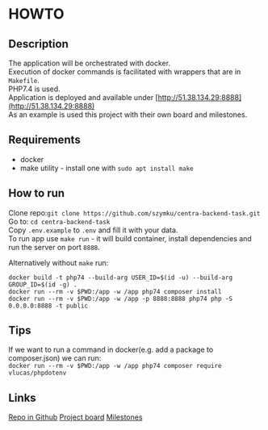 # HOWTO

## Description
The application will be orchestrated with docker.  
Execution of docker commands is facilitated with wrappers that are in `Makefile`.  
PHP7.4 is used.  
Application is deployed and available under [http://51.38.134.29:8888](http://51.38.134.29:8888)  
As an example is used this project with their own board and milestones.

## Requirements
 - docker 
 - make utility - install one with `sudo apt install make`

## How to run
Clone repo:`git clone https://github.com/szymku/centra-backend-task.git`  
Go to: `cd centra-backend-task`  
Copy `.env.example` to `.env` and fill it with your data.  
To run app use `make run` - it will build container, install dependencies and run the server on port `8888`.  

Alternatively without `make` run:
```
docker build -t php74 --build-arg USER_ID=$(id -u) --build-arg GROUP_ID=$(id -g) .
docker run --rm -v $PWD:/app -w /app php74 composer install
docker run --rm -v $PWD:/app -w /app -p 8888:8888 php74 php -S 0.0.0.0:8888 -t public
```
 
## Tips
If we want to run a command in docker(e.g. add a package to composer.json) we can run:  
`docker run --rm -v $PWD:/app -w /app php74 composer require vlucas/phpdotenv`

## Links
[Repo in Github](https://github.com/szymku/centra-backend-task)
[Project board](https://github.com/szymku/centra-backend-task/projects/1)
[Milestones](https://github.com/szymku/centra-backend-task/milestones)
